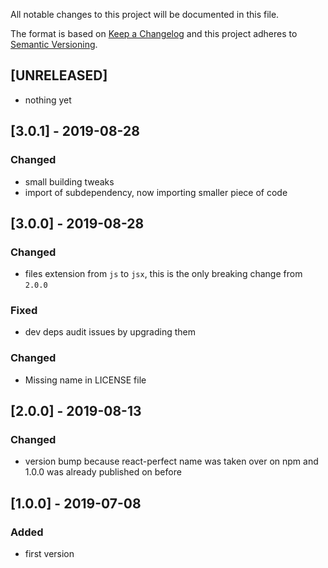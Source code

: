 All notable changes to this project will be documented in this file.

The format is based on [Keep a Changelog](http://keepachangelog.com/en/1.0.0/)
and this project adheres to [Semantic Versioning](http://semver.org/spec/v2.0.0.html).

## [UNRELEASED]
- nothing yet

## [3.0.1] - 2019-08-28
### Changed
- small building tweaks
- import of subdependency, now importing smaller piece of code

## [3.0.0] - 2019-08-28
### Changed
- files extension from `js` to `jsx`, this is the only breaking change from `2.0.0`
### Fixed
- dev deps audit issues by upgrading them
### Changed
- Missing name in LICENSE file

## [2.0.0] - 2019-08-13
### Changed
- version bump because react-perfect name was taken over on npm and 1.0.0 was already published on before

## [1.0.0] - 2019-07-08
### Added
- first version
